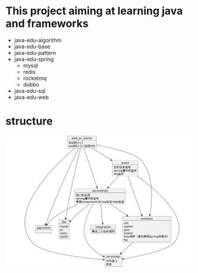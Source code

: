 # This project aiming at learning java and frameworks



- java-edu-algorithm 
- java-edu-base  
- java-edu-pattern 
- java-edu-spring 
  - mysql
  - redis
  - rocketmq
  - dubbo 
- java-edu-sql 
- java-edu-web 

# structure
![img.png](img.png)

